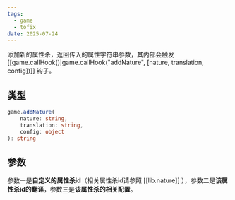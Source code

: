 ```yaml
---
tags:
  - game
  - tofix
date: 2025-07-24
---
```

添加新的属性杀，返回传入的属性字符串参数，其内部会触发 [[game.callHook()|game.callHook("addNature", [nature, translation, config])]] 钩子。

## 类型

``` ts
game.addNature(
	nature: string,
	translation: string,
	config: object
): string
```

## 参数

参数一是**自定义的属性杀id**（相关属性杀id请参照 [[lib.nature]] ），参数二是**该属性杀id的翻译**，参数三是**该属性杀的相关配置**。
